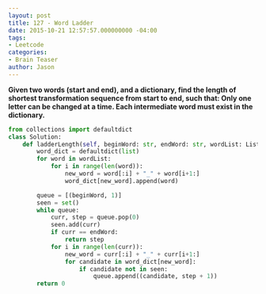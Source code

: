 ```yaml
---
layout: post
title: 127 - Word Ladder
date: 2015-10-21 12:57:57.000000000 -04:00
tags:
- Leetcode
categories:
- Brain Teaser
author: Jason
---
```

**Given two words (start and end), and a dictionary, find the length of shortest transformation sequence from start to end, such that: Only one letter can be changed at a time. Each intermediate word must exist in the dictionary.**

``` python
from collections import defaultdict
class Solution:
    def ladderLength(self, beginWord: str, endWord: str, wordList: List[str]) -> int:
        word_dict = defaultdict(list)
        for word in wordList:
            for i in range(len(word)):
                new_word = word[:i] + "_" + word[i+1:]
                word_dict[new_word].append(word)

        queue = [(beginWord, 1)]
        seen = set()
        while queue:
            curr, step = queue.pop(0)
            seen.add(curr)
            if curr == endWord:
                return step
            for i in range(len(curr)):
                new_word = curr[:i] + "_" + curr[i+1:]
                for candidate in word_dict[new_word]:
                    if candidate not in seen:
                        queue.append((candidate, step + 1))
        return 0
```
